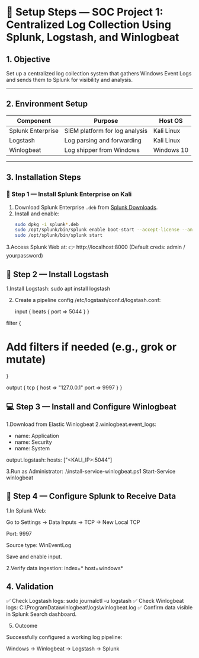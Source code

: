# 🧩 Setup Steps — SOC Project 1: Centralized Log Collection Using Splunk, Logstash, and Winlogbeat

## 1. Objective
Set up a centralized log collection system that gathers Windows Event Logs and sends them to Splunk for visibility and analysis.

---

## 2. Environment Setup
| Component | Purpose | Host OS |
|------------|----------|---------|
| Splunk Enterprise | SIEM platform for log analysis | Kali Linux |
| Logstash | Log parsing and forwarding | Kali Linux |
| Winlogbeat | Log shipper from Windows | Windows 10 |

---

## 3. Installation Steps

### 🧠 Step 1 — Install Splunk Enterprise on Kali
1. Download Splunk Enterprise `.deb` from [Splunk Downloads](https://www.splunk.com/en_us/download.html).  
2. Install and enable:
   ```bash
   sudo dpkg -i splunk*.deb
   sudo /opt/splunk/bin/splunk enable boot-start --accept-license --answer-yes
   sudo /opt/splunk/bin/splunk start
3.Access Splunk Web at:
👉 http://localhost:8000 (Default creds: admin / yourpassword)

## 🧩 Step 2 — Install Logstash

1.Install Logstash:
sudo apt install logstash

2. Create a pipeline config /etc/logstash/conf.d/logstash.conf:

   input {
  beats {
    port => 5044
  }
}

filter {
  # Add filters if needed (e.g., grok or mutate)
}

output {
  tcp {
    host => "127.0.0.1"
    port => 9997
  }
}


## 💻 Step 3 — Install and Configure Winlogbeat

1.Download from Elastic Winlogbeat
2.winlogbeat.event_logs:
  - name: Application
  - name: Security
  - name: System

output.logstash:
  hosts: ["<KALI_IP>:5044"]

3.Run as Administrator:
.\install-service-winlogbeat.ps1
Start-Service winlogbeat

## 🧮 Step 4 — Configure Splunk to Receive Data

1.In Splunk Web:

Go to Settings → Data Inputs → TCP → New Local TCP

Port: 9997

Source type: WinEventLog

Save and enable input.

2.Verify data ingestion:
index=* host=windows*

## 4. Validation

✅ Check Logstash logs:
sudo journalctl -u logstash
✅ Check Winlogbeat logs:
C:\ProgramData\winlogbeat\logs\winlogbeat.log
✅ Confirm data visible in Splunk Search dashboard.

5. Outcome
   
Successfully configured a working log pipeline:

Windows → Winlogbeat → Logstash → Splunk























